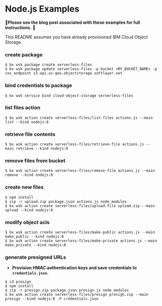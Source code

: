 # Node.js Examples

🚨**Please see the blog post associated with these examples for full instructions.** 🚨

This README assumes you have already provisioned IBM Cloud Object Storage.

### create package

```
$ bx wsk package create serverless-files
$ bx wsk package update serverless-files -p bucket <MY_BUCKET_NAME> -p cos_endpoint s3-api.us-geo.objectstorage.softlayer.net
```

### bind credentials to package

```
$ bx wsk service bind cloud-object-storage serverless-files
```

### list files action

```
$ bx wsk action create serverless-files/list-files actions.js --main list --kind nodejs:8
```

### retrieve file contents

```
$ bx wsk action create serverless-files/retrieve-file actions.js --main retrieve --kind nodejs:8
```

### remove files from bucket

```
$ bx wsk action create serverless-files/remove-file actions.js --main remove --kind nodejs:8
```

### create new files

```
$ npm install
$ zip -r upload.zip package.json actions.js node_modules
$ bx wsk action create serverless-files/upload-file upload.zip --main upload --kind nodejs:8
```

### modify object acls

```
$ bx wsk action create serverless-files/make-public actions.js --main make_public --kind nodejs:8
$ bx wsk action create serverless-files/make-private actions.js --main make_private --kind nodejs:8
```

### generate presigned URLs

- **Provision HMAC authentication keys and save credentials to `credentials.json`.**

```
$ cd presign
$ npm install
$ zip -r presign.zip package.json presign.js node_modules
$ bx wsk action create serverless-files/presign presign.zip --main presign --kind nodejs:8 -P credentials.json
```